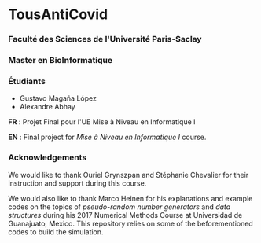 # TousAntiCovid

### Faculté des Sciences de l'Université Paris-Saclay
### Master en BioInformatique

### Étudiants 
* Gustavo Magaña López
* Alexandre Abhay

**FR** : Projet Final pour l'UE Mise à Niveau en Informatique I

**EN** : Final project for _Mise à Niveau en Informatique I_ course.


### Acknowledgements

We would like to thank Ouriel Grynszpan and Stéphanie Chevalier for their instruction and support during this course.

We would also like to thank Marco Heinen for his explanations and example
codes on the topics of _pseudo-random number generators_ and 
_data structures_ during his 2017 Numerical Methods Course at Universidad de Guanajuato, Mexico. This repository relies on some of the 
beforementioned codes to build the simulation.